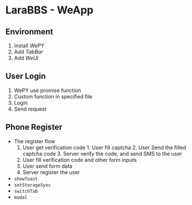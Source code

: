 # LaraBBS - WeApp

## Environment

1. Install *WePY*
2. Add *TabBar*
3. Add *WeUI*

## User Login

1. WePY use promise function
2. Custom function in specified file
3. Login
4. Send request

## Phone Register

* The register flow
    1. User get verification code
      1. User fill captcha
      2. User Send the filled captcha code
      3. Server verify the code, and send SMS to the user
    2. User fill verification code and other form inputs
    3. User send form data
    4. Server register the user
* `showToast`
* `setStorageSync`
* `switchTab`
* `modal`
